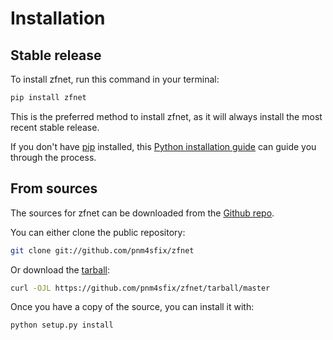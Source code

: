 # Installation

## Stable release

To install zfnet, run this command in your terminal:

```sh
pip install zfnet
```

This is the preferred method to install zfnet, as it will always install the most recent stable release.

If you don't have [pip](https://pip.pypa.io) installed, this [Python installation guide](http://docs.python-guide.org/en/latest/starting/installation/) can guide you through the process.

## From sources

The sources for zfnet can be downloaded from the [Github repo](https://github.com/pnm4sfix/zfnet).

You can either clone the public repository:

```sh
git clone git://github.com/pnm4sfix/zfnet
```

Or download the [tarball](https://github.com/pnm4sfix/zfnet/tarball/master):

```sh
curl -OJL https://github.com/pnm4sfix/zfnet/tarball/master
```

Once you have a copy of the source, you can install it with:

```sh
python setup.py install
```
